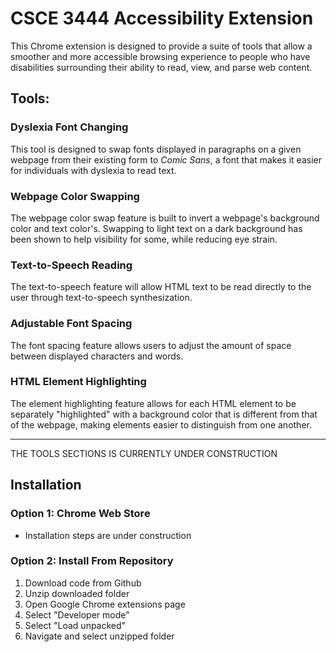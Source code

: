 # **CSCE 3444 Accessibility Extension**
This Chrome extension is designed to provide a suite of tools that allow a smoother and more accessible browsing experience to people who have disabilities surrounding their ability to read, view, and parse web content.

## **Tools:**
### **Dyslexia Font Changing**
This tool is designed to swap fonts displayed in paragraphs on a given webpage from their existing form to *Comic Sans*, a font that makes it easier for individuals with dyslexia to read text.

### **Webpage Color Swapping**
The webpage color swap feature is built to invert a webpage's background color and text color's. Swapping to light text on a dark background has been shown to help visibility for some, while reducing eye strain.

### **Text-to-Speech Reading**
The text-to-speech feature will allow HTML text to be read directly to the user through text-to-speech synthesization.

### **Adjustable Font Spacing**
The font spacing feature allows users to adjust the amount of space between displayed characters and words.

### **HTML Element Highlighting**
The element highlighting feature allows for each HTML element to be separately "highlighted" with a background color that is different from that of the webpage, making elements easier to distinguish from one another.

---

THE TOOLS SECTIONS IS CURRENTLY UNDER CONSTRUCTION

## **Installation**
### Option 1: Chrome Web Store
- Installation steps are under construction
### Option 2: Install From Repository
1. Download code from Github
2. Unzip downloaded folder
3. Open Google Chrome extensions page
4. Select "Developer mode"
5. Select "Load unpacked"
6. Navigate and select unzipped folder
